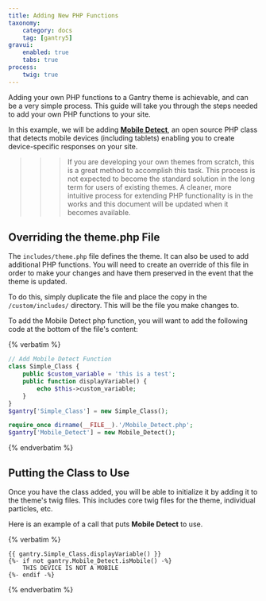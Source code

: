 ```yaml
---
title: Adding New PHP Functions
taxonomy:
    category: docs
    tag: [gantry5]
gravui:
    enabled: true
    tabs: true
process:
    twig: true
---
```


Adding your own PHP functions to a Gantry theme is achievable, and can be a very simple process. This guide will take you through the steps needed to add your own PHP functions to your site.

In this example, we will be adding [**Mobile Detect**](https://github.com/serbanghita/Mobile-Detect), an open source PHP class that detects mobile devices (including tablets) enabling you to create device-specific responses on your site.

>>> If you are developing your own themes from scratch, this is a great method to accomplish this task. This process is not expected to become the standard solution in the long term for users of existing themes. A cleaner, more intuitive process for extending PHP functionality is in the works and this document will be updated when it becomes available. 

## Overriding the theme.php File

The `includes/theme.php` file defines the theme. It can also be used to add additional PHP functions. You will need to create an override of this file in order to make your changes and have them preserved in the event that the theme is updated.

To do this, simply duplicate the file and place the copy in the `/custom/includes/` directory. This will be the file you make changes to.

To add the Mobile Detect php function, you will want to add the following code at the bottom of the file's content:

{% verbatim %}

```php
// Add Mobile Detect Function
class Simple_Class {
    public $custom_variable = 'this is a test';
    public function displayVariable() {
        echo $this->custom_variable;
    }
}
$gantry['Simple_Class'] = new Simple_Class();

require_once dirname(__FILE__).'/Mobile_Detect.php';
$gantry['Mobile_Detect'] = new Mobile_Detect();
```
{% endverbatim %}

## Putting the Class to Use

Once you have the class added, you will be able to initialize it by adding it to the theme's twig files. This includes core twig files for the theme, individual particles, etc.

Here is an example of a call that puts **Mobile Detect** to use.

{% verbatim %}

```twig
{{ gantry.Simple_Class.displayVariable() }}
{%- if not gantry.Mobile_Detect.isMobile() -%}
    THIS DEVICE IS NOT A MOBILE
{%- endif -%}
```

{% endverbatim %}